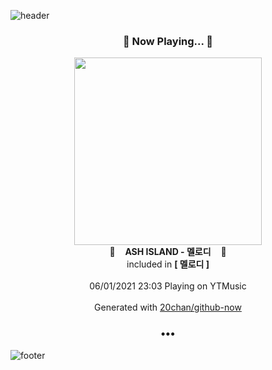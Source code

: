 ![header](https://capsule-render.vercel.app/api?type=wave&height=170&section=header&text=Hi.%20I'm%20SHIFT&fontColor=090707&fontAlignX=45&fontAlignY=65&fontSize=100)

<h3 align="center">🎵 Now Playing... 🎵</h3>
<p align="center">
  <a href="https://music.youtube.com/watch?v=m8L2OLu6JZo">
    <img width="300" src="https://lh3.googleusercontent.com/IxWUdU7at6TvGHc0OAvJocszK88uz4RHk3gq4ps7M4DUqraOJoScgt697L-bIkuvk4SI0v0Hka_eJTnN">
  </a>
  <br>
  🎵&nbsp&nbsp&nbsp <b>ASH ISLAND - 멜로디</b> &nbsp&nbsp&nbsp🎵
  <br>
  included in <b>[ 멜로디 ]</b>
  
  <br />
  <br />
  06/01/2021 23:03 Playing on YTMusic
  <br />
  <br />
  Generated with <a href="https://github.com/20chan/github-now">20chan/github-now</a>
</p>

<h3 align="center">•••</h3>

![footer](https://capsule-render.vercel.app/api?type=wave&height=150&section=footer)
